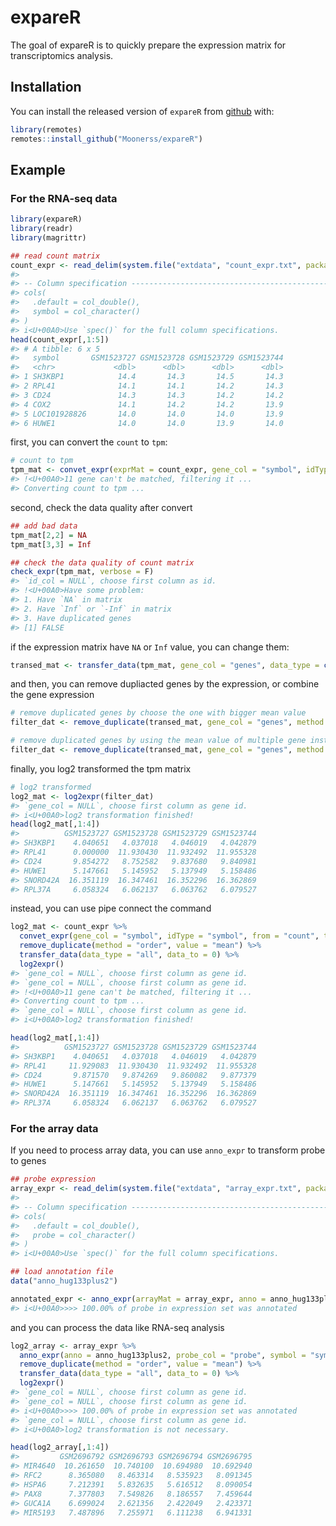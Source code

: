 
<!-- README.md is generated from README.Rmd. Please edit that file -->

# expareR

<!-- badges: start -->
<!-- badges: end -->

The goal of expareR is to quickly prepare the expression matrix for
transcriptomics analysis.

## Installation

You can install the released version of `expareR` from
[github](https://github.com/Moonerss/expareR) with:

``` r
library(remotes)
remotes::install_github("Moonerss/expareR")
```

## Example

### For the RNA-seq data

``` r
library(expareR)
library(readr)
library(magrittr)

## read count matrix
count_expr <- read_delim(system.file("extdata", "count_expr.txt", package = "expareR"), delim = "\t")
#> 
#> -- Column specification --------------------------------------------------------
#> cols(
#>   .default = col_double(),
#>   symbol = col_character()
#> )
#> i<U+00A0>Use `spec()` for the full column specifications.
head(count_expr[,1:5])
#> # A tibble: 6 x 5
#>   symbol       GSM1523727 GSM1523728 GSM1523729 GSM1523744
#>   <chr>             <dbl>      <dbl>      <dbl>      <dbl>
#> 1 SH3KBP1            14.4       14.3       14.5       14.3
#> 2 RPL41              14.1       14.1       14.2       14.3
#> 3 CD24               14.3       14.3       14.2       14.2
#> 4 COX2               14.1       14.2       14.2       13.9
#> 5 LOC101928826       14.0       14.0       14.0       13.9
#> 6 HUWE1              14.0       14.0       13.9       14.0
```

first, you can convert the `count` to `tpm`:

``` r
# count to tpm
tpm_mat <- convet_expr(exprMat = count_expr, gene_col = "symbol", idType = "symbol", from = "count", to = "tpm", org = "human", effLength = NULL)
#> !<U+00A0>11 gene can't be matched, filtering it ...
#> Converting count to tpm ...
```

second, check the data quality after convert

``` r
## add bad data
tpm_mat[2,2] = NA
tpm_mat[3,3] = Inf

## check the data quality of count matrix
check_expr(tpm_mat, verbose = F)
#> `id_col = NULL`, choose first column as id.
#> !<U+00A0>Have some problem:
#> 1. Have `NA` in matrix
#> 2. Have `Inf` or `-Inf` in matrix
#> 3. Have duplicated genes
#> [1] FALSE
```

if the expression matrix have `NA` or `Inf` value, you can change them:

``` r
transed_mat <- transfer_data(tpm_mat, gene_col = "genes", data_type = c("all", "NA", "Inf"), data_to = 0)
```

and then, you can remove dupliacted genes by the expression, or combine
the gene expression

``` r
# remove duplicated genes by choose the one with bigger mean value
filter_dat <- remove_duplicate(transed_mat, gene_col = "genes", method = "order", value = "mean")

# remove duplicated genes by using the mean value of multiple gene instead of raw value
filter_dat <- remove_duplicate(transed_mat, gene_col = "genes", method = "combin", value = "mean")
```

finally, you log2 transformed the tpm matrix

``` r
# log2 transformed
log2_mat <- log2expr(filter_dat)
#> `gene_col = NULL`, choose first column as gene id.
#> i<U+00A0>log2 transformation finished!
head(log2_mat[,1:4])
#>          GSM1523727 GSM1523728 GSM1523729 GSM1523744
#> SH3KBP1    4.040651   4.037018   4.046019   4.042879
#> RPL41      0.000000  11.930430  11.932492  11.955328
#> CD24       9.854272   8.752582   9.837680   9.840981
#> HUWE1      5.147661   5.145952   5.137949   5.158486
#> SNORD42A  16.351119  16.347461  16.352296  16.362869
#> RPL37A     6.058324   6.062137   6.063762   6.079527
```

instead, you can use pipe connect the command

``` r
log2_mat <- count_expr %>% 
  convet_expr(gene_col = "symbol", idType = "symbol", from = "count", to = "tpm", org = "human", effLength = NULL) %>% 
  remove_duplicate(method = "order", value = "mean") %>% 
  transfer_data(data_type = "all", data_to = 0) %>% 
  log2expr()
#> `gene_col = NULL`, choose first column as gene id.
#> `gene_col = NULL`, choose first column as gene id.
#> !<U+00A0>11 gene can't be matched, filtering it ...
#> Converting count to tpm ...
#> `gene_col = NULL`, choose first column as gene id.
#> i<U+00A0>log2 transformation finished!
```

``` r
head(log2_mat[,1:4])
#>          GSM1523727 GSM1523728 GSM1523729 GSM1523744
#> SH3KBP1    4.040651   4.037018   4.046019   4.042879
#> RPL41     11.929083  11.930430  11.932492  11.955328
#> CD24       9.871570   9.874269   9.860082   9.877379
#> HUWE1      5.147661   5.145952   5.137949   5.158486
#> SNORD42A  16.351119  16.347461  16.352296  16.362869
#> RPL37A     6.058324   6.062137   6.063762   6.079527
```

### For the array data

If you need to process array data, you can use `anno_expr` to transform
probe to genes

``` r
## probe expression
array_expr <- read_delim(system.file("extdata", "array_expr.txt", package = "expareR"), delim = "\t")
#> 
#> -- Column specification --------------------------------------------------------
#> cols(
#>   .default = col_double(),
#>   probe = col_character()
#> )
#> i<U+00A0>Use `spec()` for the full column specifications.

## load annotation file 
data("anno_hug133plus2")

annotated_expr <- anno_expr(arrayMat = array_expr, anno = anno_hug133plus2, probe_col = "probe", symbol = "symbol", probe = "probe_id")
#> i<U+00A0>>>> 100.00% of probe in expression set was annotated
```

and you can process the data like RNA-seq analysis

``` r
log2_array <- array_expr %>% 
  anno_expr(anno = anno_hug133plus2, probe_col = "probe", symbol = "symbol", probe = "probe_id") %>% 
  remove_duplicate(method = "order", value = "mean") %>% 
  transfer_data(data_type = "all", data_to = 0) %>% 
  log2expr()
#> `gene_col = NULL`, choose first column as gene id.
#> `gene_col = NULL`, choose first column as gene id.
#> i<U+00A0>>>> 100.00% of probe in expression set was annotated
#> `gene_col = NULL`, choose first column as gene id.
#> i<U+00A0>log2 transformation is not necessary.

head(log2_array[,1:4])
#>         GSM2696792 GSM2696793 GSM2696794 GSM2696795
#> MIR4640  10.261650  10.740100  10.694980  10.692940
#> RFC2      8.365080   8.463314   8.535923   8.091345
#> HSPA6     7.212391   5.832635   5.616512   8.090054
#> PAX8      7.377803   7.549826   8.186557   7.459644
#> GUCA1A    6.699024   2.621356   2.422049   2.423371
#> MIR5193   7.487896   7.255971   6.111238   6.941331
```
